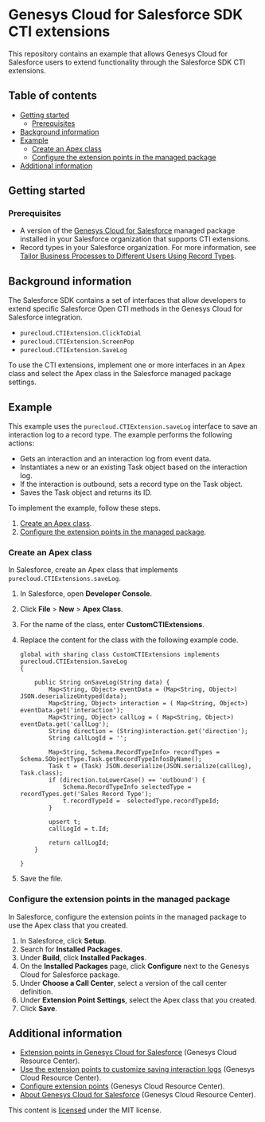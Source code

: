 # Genesys Cloud for Salesforce SDK CTI extensions

This repository contains an example that allows Genesys Cloud for Salesforce users to extend functionality through the Salesforce SDK CTI extensions.

## Table of contents

* [Getting started](#getting-started)
  * [Prerequisites](#prerequisites)
* [Background information](#background-information)
* [Example](#example)
  * [Create an Apex class](#create-an-apex-class)
  * [Configure the extension points in the managed package](#configure-the-extension-points-in-the-managed-package)
* [Additional information](#additional-information)

## Getting started

### Prerequisites

* A version of the [Genesys Cloud for Salesforce](https://appexchange.salesforce.com/appxListingDetail?listingId=a0N30000000pvMdEAI "Opens Genesys Cloud for Salesforce in the Salesforce appexchange") managed package installed in your Salesforce organization that supports CTI extensions.
* Record types in your Salesforce organization. For more information, see [Tailor Business Processes to Different Users Using Record Types](https://help.salesforce.com/articleView?id=customize_recordtype.htm&type=5 "Opens Tailor Business Processes to Different Users Using Record Types in the Salesforce documentation").

## Background information

The Salesforce SDK contains a set of interfaces that allow developers to extend specific Salesforce Open CTI methods in the Genesys Cloud for Salesforce integration.

* `purecloud.CTIExtension.ClickToDial`
* `purecloud.CTIExtension.ScreenPop`
* `purecloud.CTIExtension.SaveLog`

To use the CTI extensions, implement one or more interfaces in an Apex class and select the Apex class in the Salesforce managed package settings.

## Example

This example uses the `purecloud.CTIExtension.saveLog` interface to save an interaction log to a record type. The example performs the following actions:

* Gets an interaction and an interaction log from event data.
* Instantiates a new or an existing Task object based on the interaction log.
* If the interaction is outbound, sets a record type on the Task object.
* Saves the Task object and returns its ID.

To implement the example, follow these steps.

1. [Create an Apex class](#create-an-apex-class).
2. [Configure the extension points in the managed package](#configure-the-extension-points-in-the-managed-package).

### Create an Apex class

In Salesforce, create an Apex class that implements `purecloud.CTIExtensions.saveLog`.

1. In Salesforce, open **Developer Console**.
2. Click **File** > **New** > **Apex Class**.
3. For the name of the class, enter **CustomCTIExtensions**.
4. Replace the content for the class with the following example code.

    ```
    global with sharing class CustomCTIExtensions implements purecloud.CTIExtension.SaveLog 
    {

        public String onSaveLog(String data) {
            Map<String, Object> eventData = (Map<String, Object>) JSON.deserializeUntyped(data);
            Map<String, Object> interaction = ( Map<String, Object>) eventData.get('interaction');
            Map<String, Object> callLog = ( Map<String, Object>) eventData.get('callLog');
            String direction = (String)interaction.get('direction');
            String callLogId = '';

            Map<String, Schema.RecordTypeInfo> recordTypes = Schema.SObjectType.Task.getRecordTypeInfosByName();
            Task t = (Task) JSON.deserialize(JSON.serialize(callLog), Task.class);
            if (direction.toLowerCase() == 'outbound') {
                Schema.RecordTypeInfo selectedType = recordTypes.get('Sales Record Type');
                t.recordTypeId =  selectedType.recordTypeId;
            }

            upsert t;
            callLogId = t.Id;

            return callLogId;
        }

    }
    ```

5. Save the file.

### Configure the extension points in the managed package

In Salesforce, configure the extension points in the managed package to use the Apex class that you created.

1. In Salesforce, click **Setup**.
2. Search for **Installed Packages**.
3. Under **Build**, click **Installed Packages**.
4. On the **Installed Packages** page, click **Configure** next to the Genesys Cloud for Salesforce package.
5. Under **Choose a Call Center**, select a version of the call center definition.
6. Under **Extension Point Settings**, select the Apex class that you created.
7. Click **Save**.

## Additional information

* [Extension points in Genesys Cloud for Salesforce](https://help.mypurecloud.com/?p=225733 "Opens the Extension points in Genesys Cloud for Salesforce article in the Genesys Cloud Resource Center") (Genesys Cloud Resource Center).
* [Use the extension points to customize saving interaction logs](https://help.mypurecloud.com/?p=225794 "Opens the Use the extension points to customize saving interaction logs article in the Genesys Cloud Resource Center") (Genesys Cloud Resource Center).
* [Configure extension points](https://help.mypurecloud.com/?p=225479 "Opens the Configure extension points article in the Genesys Cloud Resource Center") (Genesys Cloud Resource Center).
* [About Genesys Cloud for Salesforce](https://help.mypurecloud.com/?p=65221 "Opens the About Genesys Cloud for Salesforce article in the Genesys Cloud Resource Center") (Genesys Cloud Resource Center).

This content is [licensed](/LICENSE) under the MIT license.
